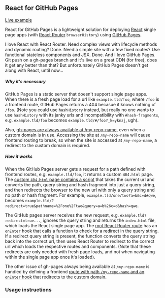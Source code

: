 ## React for GitHub Pages
[Live example](http://react-github-pages.rafrex.com)  

React for GitHub Pages is a lightweight solution for deploying [React](https://github.com/facebook/react) single page apps (with [React Router](https://github.com/reactjs/react-router) `browserHistory`) using [GitHub Pages](https://pages.github.com/).

I love React with React Router. Need complex views with lifecycle methods and dynamic routing? Done. Need a simple site with a few fixed routes? Use functional stateless components and JSX. Done. And I love GitHub Pages. Git push on a gh-pages branch and it's live on a great CDN (for free), does it get any better than that? But unfortunately GitHub Pages doesn't get along with React, until now...

##### Why it's necessary
GitHub Pages is a static server that doesn't support single page apps. When there is a fresh page load for a url like `example.tld/foo`, where `/foo` is a frontend route, GitHub Pages returns a 404 becasue it knows nothing of `/foo`. (Note you could use `hashHistory` instead, but really no one wants to use `hashHistory` with its janky urls and incompatibility with `#hash-fragments`, e.g. `example.tld/foo` becomes `example.tld/#/foo?_k=yknaj`, ugh).

Also, [gh-pages are always available at /my-repo-name](https://help.github.com/articles/custom-domain-redirects-for-github-pages-sites/), even when a custom domain is in use. Accessing the site at `/my-repo-name` will cause frontend routing to break, so when the site is accessed at `/my-repo-name`, a redirect to the custom domain is required.

##### How it works
When the GitHub Pages server gets a request for a path defined with frontend routes, e.g. `example.tld/foo`, it returns a custom `404.html` page. The [custom `404.html` page contains a script](https://github.com/rafrex/react-github-pages/blob/gh-pages/404.html) that takes the current url and converts the path, query string and hash fragment into just a query string, and then redirects the browser to the new url with only a query string and no path or hash fragment. For example, `example.tld/one/two?a=b&c=d#qwe`, becomes `example.tld/?redirect=true&pathname=%2Fone%2Ftwo&query=a=b%26c=d&hash=qwe`.

The GitHub pages server receives the new request, e.g. `example.tld?redirect=true...`, ignores the query string and returns the `index.html` file, which loads the React single page app. The [root React Router route](https://github.com/rafrex/react-github-pages/blob/gh-pages/index.js#L73) has an `onEnter` hook that calls a function to check for a redirect in the query string. If a redirect query string is present, the function converts the query string back into the correct url, then uses React Router to redirect to the correct url which loads the respective routes and components. (Note that these redirects are only needed with fresh page loads, and not when navigating within the single page app once it's loaded).

The other issue of gh-pages always being available at `/my-repo-name` is handled by defining a frontend [route with path `/my-repo-name` and an `onEnter` hook](https://github.com/rafrex/react-github-pages/blob/gh-pages/index.js#L81) that redirects to the custom domain.


### Usage instructions
